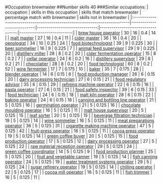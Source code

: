 #Occupation brewmaster
##Number skills 40
###Similar occupations:
| occupation                                                                  |   skills in this occupation |   skills that match brewmaster |   percentage match with brewmaster |   skills not in brewmaster |
|:----------------------------------------------------------------------------|----------------------------:|-------------------------------:|-----------------------------------:|---------------------------:|
| [brew house operator](brew_house_operator.md)                               |                          30 |                             16 |                              0.4   |                         14 |
| [malt master](malt_master.md)                                               |                          27 |                             16 |                              0.4   |                         11 |
| [cider master](cider_master.md)                                             |                          36 |                             16 |                              0.4   |                         20 |
| [oenologist](oenologist.md)                                                 |                          34 |                             10 |                              0.25  |                         24 |
| [food biotechnologist](food_biotechnologist.md)                             |                          39 |                              9 |                              0.225 |                         30 |
| [beer sommelier](beer_sommelier.md)                                         |                          16 |                              9 |                              0.225 |                          7 |
| [animal feed supervisor](animal_feed_supervisor.md)                         |                          29 |                              9 |                              0.225 |                         20 |
| [distillery miller](distillery_miller.md)                                   |                          28 |                              8 |                              0.2   |                         20 |
| [cider fermentation operator](cider_fermentation_operator.md)               |                          15 |                              8 |                              0.2   |                          7 |
| [cellar operator](cellar_operator.md)                                       |                          24 |                              8 |                              0.2   |                         16 |
| [distillery supervisor](distillery_supervisor.md)                           |                          29 |                              8 |                              0.2   |                         21 |
| [chocolatier](chocolatier.md)                                               |                          28 |                              8 |                              0.2   |                         20 |
| [food technologist](food_technologist.md)                                   |                          60 |                              8 |                              0.2   |                         52 |
| [wine fermenter](wine_fermenter.md)                                         |                          17 |                              7 |                              0.175 |                         10 |
| [baker](baker.md)                                                           |                          35 |                              7 |                              0.175 |                         28 |
| [blender operator](blender_operator.md)                                     |                          14 |                              6 |                              0.15  |                          8 |
| [food production manager](food_production_manager.md)                       |                          26 |                              6 |                              0.15  |                         20 |
| [dairy processing technician](dairy_processing_technician.md)               |                          27 |                              6 |                              0.15  |                         21 |
| [food regulatory advisor](food_regulatory_advisor.md)                       |                          35 |                              6 |                              0.15  |                         29 |
| [refining machine operator](refining_machine_operator.md)                   |                          22 |                              6 |                              0.15  |                         16 |
| [pasta operator](pasta_operator.md)                                         |                          27 |                              6 |                              0.15  |                         21 |
| [food safety inspector](food_safety_inspector.md)                           |                          39 |                              6 |                              0.15  |                         33 |
| [food technician](food_technician.md)                                       |                          24 |                              6 |                              0.15  |                         18 |
| [malt kiln operator](malt_kiln_operator.md)                                 |                          28 |                              6 |                              0.15  |                         22 |
| [baking operator](baking_operator.md)                                       |                          24 |                              6 |                              0.15  |                         18 |
| [canning and bottling line operator](canning_and_bottling_line_operator.md) |                          21 |                              5 |                              0.125 |                         16 |
| [germination operator](germination_operator.md)                             |                          21 |                              5 |                              0.125 |                         16 |
| [chocolate moulding operator](chocolate_moulding_operator.md)               |                          16 |                              5 |                              0.125 |                         11 |
| [malt house supervisor](malt_house_supervisor.md)                           |                          20 |                              5 |                              0.125 |                         15 |
| [leaf sorter](leaf_sorter.md)                                               |                          20 |                              5 |                              0.125 |                         15 |
| [beverage filtration technician](beverage_filtration_technician.md)         |                          19 |                              5 |                              0.125 |                         14 |
| [wine sommelier](wine_sommelier.md)                                         |                          16 |                              5 |                              0.125 |                         11 |
| [meat preparations operator](meat_preparations_operator.md)                 |                          36 |                              5 |                              0.125 |                         31 |
| [cigarette making machine operator](cigarette_making_machine_operator.md)   |                          47 |                              5 |                              0.125 |                         42 |
| [fruit-press operator](fruit-press_operator.md)                             |                          16 |                              5 |                              0.125 |                         11 |
| [cocoa press operator](cocoa_press_operator.md)                             |                          19 |                              5 |                              0.125 |                         14 |
| [green coffee buyer](green_coffee_buyer.md)                                 |                          20 |                              5 |                              0.125 |                         15 |
| [food production operator](food_production_operator.md)                     |                          17 |                              5 |                              0.125 |                         12 |
| [dairy processing operator](dairy_processing_operator.md)                   |                          27 |                              5 |                              0.125 |                         22 |
| [raw material reception operator](raw_material_reception_operator.md)       |                          29 |                              5 |                              0.125 |                         24 |
| [green coffee coordinator](green coffee coordinator.md)                     |                          14 |                              5 |                              0.125 |                          9 |
| [food production planner](food_production_planner.md)                       |                          25 |                              5 |                              0.125 |                         20 |
| [fruit and vegetable canner](fruit_and_vegetable_canner.md)                 |                          19 |                              5 |                              0.125 |                         14 |
| [fish canning operator](fish_canning_operator.md)                           |                          24 |                              5 |                              0.125 |                         19 |
| [water treatment systems operator](water_treatment_systems_operator.md)     |                          29 |                              5 |                              0.125 |                         24 |
| [sugar refinery operator](sugar_refinery_operator.md)                       |                          19 |                              5 |                              0.125 |                         14 |
| [chilling operator](chilling_operator.md)                                   |                          22 |                              5 |                              0.125 |                         17 |
| [cocoa mill operator](cocoa_mill_operator.md)                               |                          16 |                              5 |                              0.125 |                         11 |
| [fish trimmer](fish_trimmer.md)                                             |                          16 |                              5 |                              0.125 |                         11 |
